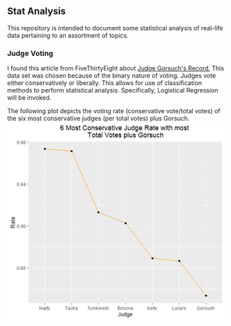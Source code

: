 ## Stat Analysis

This repository is intended to document some statistical analysis of real-life data pertaining to an assortment of topics.

### Judge Voting

I found this article from FiveThirtyEight about [Judge Gorsuch's Record.](https://fivethirtyeight.com/features/for-a-trump-nominee-neil-gorsuchs-record-is-surprisingly-moderate-on-immigration/) This data set was chosen because of the binary nature of voting. Judges vote either conservatively or liberally.
This allows for use of classification methods to perform statistical analysis. Specifically, Logistical Regression will be invoked.

The following plot depicts the voting rate (conservative vote/total votes) of the six most conservative judges (per total votes) plus Gorsuch. ![Top 6 Conservative Judges](https://github.com/jbravo87/Stat-Analysis/blob/21417d364ad487e42bf6ea56e5f9ff82d9afdc56/Top6MostConservativeRates.png)
